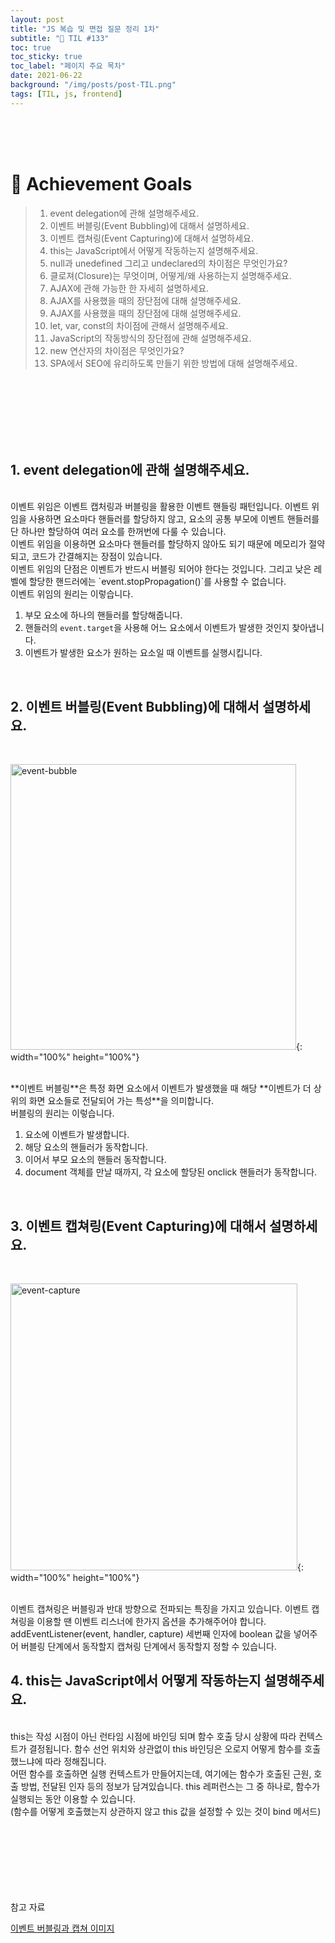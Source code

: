 ```yaml
---
layout: post
title: "JS 복습 및 면접 질문 정리 1차"
subtitle: "📅 TIL #133"
toc: true
toc_sticky: true
toc_label: "페이지 주요 목차"
date: 2021-06-22
background: "/img/posts/post-TIL.png"
tags: [TIL, js, frontend]
---
```


<br/>
<br/>
<br/>

# 🎯 Achievement Goals

> 1.  event delegation에 관해 설명해주세요.<br />
> 2.  이벤트 버블링(Event Bubbling)에 대해서 설명하세요.<br />
> 3.  이벤트 캡쳐링(Event Capturing)에 대해서 설명하세요.<br />
> 4.  this는 JavaScript에서 어떻게 작동하는지 설명해주세요.<br />
> 5.  null과 unedefined 그리고 undeclared의 차이점은 무엇인가요?<br />
> 6.  클로져(Closure)는 무엇이며, 어떻게/왜 사용하는지 설명해주세요.<br />
> 7.  AJAX에 관해 가능한 한 자세히 설명하세요.<br />
> 8.  AJAX를 사용했을 때의 장단점에 대해 설명해주세요.<br />
> 9.  AJAX를 사용했을 때의 장단점에 대해 설명해주세요.<br />
> 10. let, var, const의 차이점에 관해서 설명해주세요.<br />
> 11. JavaScript의 작동방식의 장단점에 관해 설명해주세요.<br />
> 12. new 연산자의 차이점은 무엇인가요?<br />
> 13. SPA에서 SEO에 유리하도록 만들기 위한 방법에 대해 설명해주세요.<br />

<br/>
<br/>
<br/>
<br/>
<br/>
<br/>

## 1. event delegation에 관해 설명해주세요.

<br />
이벤트 위임은 이벤트 캡처링과 버블링을 활용한 이벤트 핸들링 패턴입니다. 이벤트 위임을 사용하면 요소마다 핸들러를 할당하지 않고, 요소의 공통 부모에 이벤트 핸들러를 단 하나만 할당하여 여러 요소를 한꺼번에 다룰 수 있습니다.

<br />
이벤트 위임을 이용하면 요소마다 핸들러를 할당하지 않아도 되기 때문에 메모리가 절약되고, 코드가 간결해지는 장점이 있습니다.

<br />
이벤트 위임의 단점은 이벤트가 반드시 버블링 되어야 한다는 것입니다. 그리고 낮은 레벨에 할당한 핸드러에는 `event.stopPropagation()`를 사용할 수 없습니다.

<br />
이벤트 위임의 원리는 이렇습니다.

1. 부모 요소에 하나의 핸들러를 할당해줍니다.
2. 핸들러의 `event.target`을 사용해 어느 요소에서 이벤트가 발생한 것인지 찾아냅니다.
3. 이벤트가 발생한 요소가 원하는 요소일 때 이벤트를 실행시킵니다.

<br />

## 2. 이벤트 버블링(Event Bubbling)에 대해서 설명하세요.

<br />

<img width="457" alt="event-bubble" src="https://user-images.githubusercontent.com/75570915/122947979-83e07a00-d3b5-11eb-916a-b6d38474a195.png">{: width="100%" height="100%"}

<br/>
**이벤트 버블링**은 특정 화면 요소에서 이벤트가 발생했을 때 해당 **이벤트가 더 상위의 화면 요소들로 전달되어 가는 특성**을 의미합니다.

<br />
버블링의 원리는 이렇습니다.

1. 요소에 이벤트가 발생합니다.
2. 해당 요소의 핸들러가 동작합니다.
3. 이어서 부모 요소의 핸들러 동작합니다.
4. document 객체를 만날 때까지, 각 요소에 할당된 onclick 핸들러가 동작합니다.

<br />

## 3. 이벤트 캡쳐링(Event Capturing)에 대해서 설명하세요.

<br />

<img width="459" alt="event-capture" src="https://user-images.githubusercontent.com/75570915/122947990-8511a700-d3b5-11eb-9c31-1e68c14aa0ef.png">{: width="100%" height="100%"}

<br/>
이벤트 캡쳐링은 버블링과 반대 방향으로 전파되는 특징을 가지고 있습니다. 이벤트 캡쳐링을 이용할 땐 이벤트 리스너에 한가지 옵션을 추가해주어야 합니다. addEventListener(event, handler, capture) 세번째 인자에 boolean 값을 넣어주어 버블링 단계에서 동작할지 캡쳐링 단계에서 동작할지 정할 수 있습니다.

<br />

## 4. this는 JavaScript에서 어떻게 작동하는지 설명해주세요.

<br />
this는 작성 시점이 아닌 런타임 시점에 바인딩 되며 함수 호출 당시 상황에 따라 컨텍스트가 결정됩니다. 함수 선언 위치와 상관없이 this 바인딩은 오로지 어떻게 함수를 호출했느냐에 따라 정해집니다.

<br/>
어떤 함수를 호출하면 실행 컨텍스트가 만들어지는데, 여기에는 함수가 호출된 근원, 호출 방법, 전달된 인자 등의 정보가 담겨있습니다. this 레퍼런스는 그 중 하나로, 함수가 실행되는 동안 이용할 수 있습니다.

<br />
(함수를 어떻게 호출했는지 상관하지 않고 this 값을 설정할 수 있는 것이 bind 메서드)

<br/>
<br/>
<br/>
<br/>

<br/>
<br/>
<br/>
<br/>

참고 자료

[이벤트 버블링과 캡쳐 이미지](https://joshua1988.github.io/web-development/javascript/event-propagation-delegation/#%EC%9D%B4%EB%B2%A4%ED%8A%B8-%EC%9C%84%EC%9E%84---event-delegation)<br/>

<br/>
<br/>
<br/>
<br/>
<br/>
<br/>
<br/>
<br/>
<br/>
